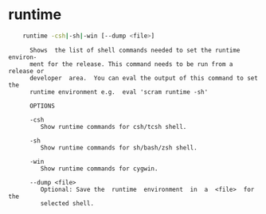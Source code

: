 # runtime

```bash
    runtime -csh|-sh|-win [--dump <file>]
```

          Shows  the list of shell commands needed to set the runtime environ-
          ment for the release. This command needs to be run from a release or
          developer  area.  You can eval the output of this command to set the
          runtime environment e.g.  eval 'scram runtime -sh'

          OPTIONS

          -csh
             Show runtime commands for csh/tcsh shell.

          -sh
             Show runtime commands for sh/bash/zsh shell.

          -win
             Show runtime commands for cygwin.

          --dump <file>
             Optional: Save the  runtime  environment  in  a  <file>  for  the
             selected shell.

